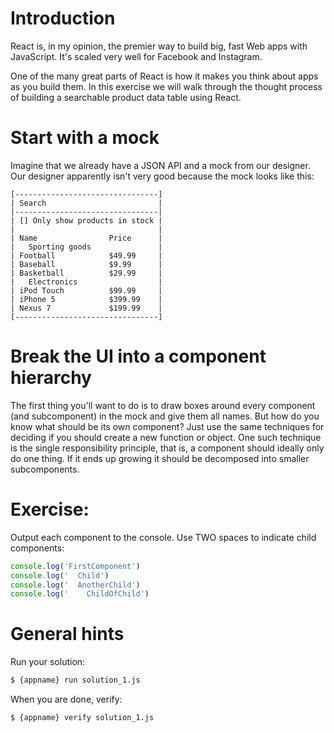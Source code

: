 # Introduction

React is, in my opinion, the premier way to build big, fast Web apps with JavaScript. It's scaled very well for Facebook and Instagram.

One of the many great parts of React is how it makes you think about apps as you build them. In this exercise we will walk through the thought process of building a searchable product data table using React.

# Start with a mock

Imagine that we already have a JSON API and a mock from our designer. Our designer apparently isn't very good because the mock looks like this:

    [--------------------------------]
    | Search                         |
    |--------------------------------|
    | [] Only show products in stock |
    |                                |
    | Name                Price      |
    |   Sporting goods               |
    | Football            $49.99     |
    | Baseball            $9.99      |
    | Basketball          $29.99     |
    |   Electronics                  |
    | iPod Touch          $99.99     |
    | iPhone 5            $399.99    |
    | Nexus 7             $199.99    |
    [--------------------------------]

# Break the UI into a component hierarchy

The first thing you'll want to do is to draw boxes around every component (and subcomponent) in the mock and give them all names. But how do you know what should be its own component? Just use the same techniques for deciding if you should create a new function or object. One such technique is the single responsibility principle, that is, a component should ideally only do one thing. If it ends up growing it should be decomposed into smaller subcomponents.

# Exercise:

Output each component to the console. Use TWO spaces to indicate child components:

```js
console.log('FirstComponent')
console.log('  Child')
console.log('  AnotherChild')
console.log('    ChildOfChild')
```

# General hints

Run your solution:

```sh
$ {appname} run solution_1.js
```

When you are done, verify:

```sh
$ {appname} verify solution_1.js
```